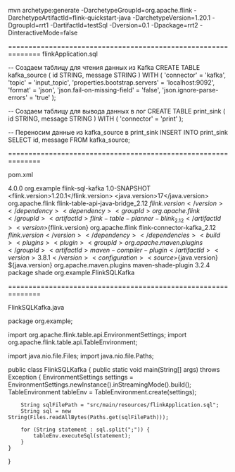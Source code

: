 mvn archetype:generate -DarchetypeGroupId=org.apache.flink -DarchetypeArtifactId=flink-quickstart-java -DarchetypeVersion=1.20.1 -DgroupId=rrt1 -DartifactId=testSql -Dversion=0.1 -Dpackage=rrt2 -DinteractiveMode=false


==============================================================
flinkApplication.sql

-- Создаем таблицу для чтения данных из Kafka
CREATE TABLE kafka_source (
id STRING,
message STRING
) WITH (
'connector' = 'kafka',
'topic' = 'input_topic',
'properties.bootstrap.servers' = 'localhost:9092',
'format' = 'json',
'json.fail-on-missing-field' = 'false',
'json.ignore-parse-errors' = 'true'
);

-- Создаем таблицу для вывода данных в лог
CREATE TABLE print_sink (
id STRING,
message STRING
) WITH (
'connector' = 'print'
);

-- Переносим данные из kafka_source в print_sink
INSERT INTO print_sink
SELECT id, message FROM kafka_source;

==============================================================

pom.xml

<project xmlns="http://maven.apache.org/POM/4.0.0"
xmlns:xsi="http://www.w3.org/2001/XMLSchema-instance"
xsi:schemaLocation="http://maven.apache.org/POM/4.0.0 http://maven.apache.org/xsd/maven-4.0.0.xsd">
<modelVersion>4.0.0</modelVersion>
<groupId>org.example</groupId>
<artifactId>flink-sql-kafka</artifactId>
<version>1.0-SNAPSHOT</version>
<properties>
<flink.version>1.20.1</flink.version>
<java.version>17</java.version>
</properties>
<dependencies>
<dependency>
<groupId>org.apache.flink</groupId>
<artifactId>flink-table-api-java-bridge_2.12</artifactId>
<version>${flink.version}</version>
</dependency>
<dependency>
<groupId>org.apache.flink</groupId>
<artifactId>flink-table-planner-blink_2.12</artifactId>
<version>${flink.version}</version>
</dependency>
<dependency>
<groupId>org.apache.flink</groupId>
<artifactId>flink-connector-kafka_2.12</artifactId>
<version>${flink.version}</version>
</dependency>
</dependencies>
<build>
<plugins>
<plugin>
<groupId>org.apache.maven.plugins</groupId>
<artifactId>maven-compiler-plugin</artifactId>
<version>3.8.1</version>
<configuration>
<source>${java.version}</source>
<target>${java.version}</target>
</configuration>
</plugin>
<plugin>
<groupId>org.apache.maven.plugins</groupId>
<artifactId>maven-shade-plugin</artifactId>
<version>3.2.4</version>
<executions>
<execution>
<phase>package</phase>
<goals>
<goal>shade</goal>
</goals>
<configuration>
<transformers>
<transformer implementation="org.apache.maven.plugins.shade.resource.ServicesResourceTransformer"/>
<transformer implementation="org.apache.maven.plugins.shade.resource.ManifestResourceTransformer">
<mainClass>org.example.FlinkSQLKafka</mainClass>
</transformer>
</transformers>
</configuration>
</execution>
</executions>
</plugin>
</plugins>
</build>
</project>

==============================================================

FlinkSQLKafka.java

package org.example;

import org.apache.flink.table.api.EnvironmentSettings;
import org.apache.flink.table.api.TableEnvironment;

import java.nio.file.Files;
import java.nio.file.Paths;

public class FlinkSQLKafka {
public static void main(String[] args) throws Exception {
EnvironmentSettings settings = EnvironmentSettings.newInstance().inStreamingMode().build();
TableEnvironment tableEnv = TableEnvironment.create(settings);

        String sqlFilePath = "src/main/resources/flinkApplication.sql";
        String sql = new String(Files.readAllBytes(Paths.get(sqlFilePath)));
        
        for (String statement : sql.split(";")) {
            tableEnv.executeSql(statement);
        }
    }
}